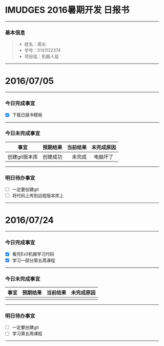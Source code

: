 # IMUDGES 2016暑期开发 日报书


-------


### 基本信息
> * 姓名：周炎
> * 学号：0141122374    
> * 项目组：机器人组

-------


# 2016/07/05

-------

### 今日完成事宜
- [x]  下载日报书模板

-----
### 今日未完成事宜


| 事宜     |预期结果| 当前结果  | 未完成原因   |
| --------   | -----:  | -----:  | :----:  |
| 创建git版本库     | 创建成功    | 未完成   | 电脑坏了   |


------
### 明日待办事宜
- [ ] 一定要创建git
- [ ] 将代码上传到远程版本库上

-------

# 2016/07/24

-------

### 今日完成事宜
- [x]  看完Ex3机器学习代码
- [x]  学习一部分第五周课程
-----
### 今日未完成事宜


| 事宜     |预期结果| 当前结果  | 未完成原因   |
| --------   | -----:  | -----:  | :----:  |
|     |    |  |   |


------
### 明日待办事宜
- [ ] 一定要创建git
- [ ] 学习第五周课程

-------
